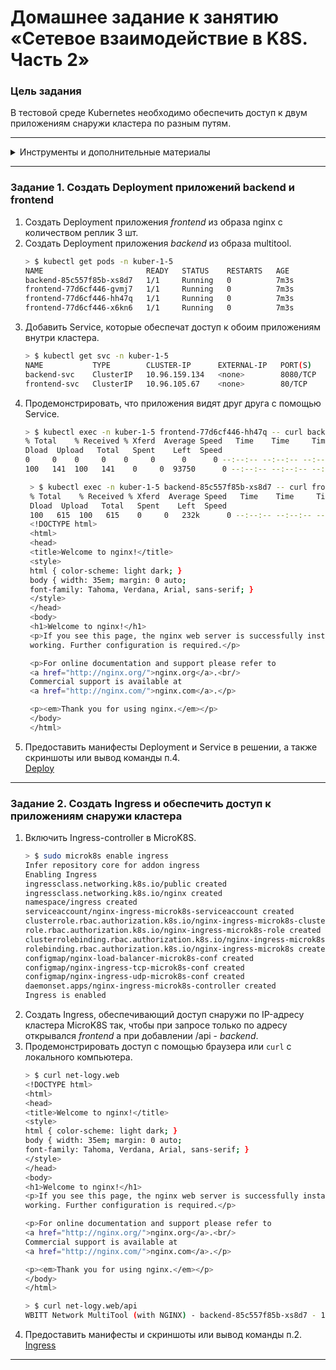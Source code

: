 # Домашнее задание к занятию «Сетевое взаимодействие в K8S. Часть 2»

### Цель задания

В тестовой среде Kubernetes необходимо обеспечить доступ к двум приложениям снаружи кластера по разным путям.

------

<details><summary>Инструменты и дополнительные материалы</summary>

1. [Инструкция](https://microk8s.io/docs/getting-started) по установке MicroK8S.
2. [Описание](https://kubernetes.io/docs/concepts/services-networking/service/) Service.
3. [Описание](https://kubernetes.io/docs/concepts/services-networking/ingress/) Ingress.
4. [Описание](https://github.com/wbitt/Network-MultiTool) Multitool.

</details>

------

### Задание 1. Создать Deployment приложений backend и frontend

1. Создать Deployment приложения _frontend_ из образа nginx с количеством реплик 3 шт.
2. Создать Deployment приложения _backend_ из образа multitool. 
    ```bash
    > $ kubectl get pods -n kuber-1-5                                                                                                   [±master ●●●]
    NAME                       READY   STATUS    RESTARTS   AGE
    backend-85c557f85b-xs8d7   1/1     Running   0          7m3s
    frontend-77d6cf446-gvmj7   1/1     Running   0          7m3s
    frontend-77d6cf446-hh47q   1/1     Running   0          7m3s
    frontend-77d6cf446-x6kn6   1/1     Running   0          7m3s
    ```
3. Добавить Service, которые обеспечат доступ к обоим приложениям внутри кластера. 
    ```bash
    > $ kubectl get svc -n kuber-1-5                                                                                                    [±master ●●●]
    NAME           TYPE        CLUSTER-IP      EXTERNAL-IP   PORT(S)    AGE
    backend-svc    ClusterIP   10.96.159.134   <none>        8080/TCP   8m58s
    frontend-svc   ClusterIP   10.96.105.67    <none>        80/TCP     8m58s
    ```
4. Продемонстрировать, что приложения видят друг друга с помощью Service.
    ```bash
    > $ kubectl exec -n kuber-1-5 frontend-77d6cf446-hh47q -- curl backend-svc:8080                                                     [±master ●●●]
    % Total    % Received % Xferd  Average Speed   Time    Time     Time  Current
    Dload  Upload   Total   Spent    Left  Speed
    0     0    0     0    0     0      0      0 --:--:-- --:--:-- --:--:--     0WBITT Network MultiTool (with NGINX) - backend-85c557f85b-xs8d7 - 10.244.0.8 - HTTP: 8080 , HTTPS: 443 . (Formerly praqma/network-multitool)
    100   141  100   141    0     0  93750      0 --:--:-- --:--:-- --:--:--  137k
    ```
   ```bash
    > $ kubectl exec -n kuber-1-5 backend-85c557f85b-xs8d7 -- curl frontend-svc                                                         [±master ●●●]
    % Total    % Received % Xferd  Average Speed   Time    Time     Time  Current
    Dload  Upload   Total   Spent    Left  Speed
    100   615  100   615    0     0   232k      0 --:--:-- --:--:-- --:--:--  300k
    <!DOCTYPE html>
    <html>
    <head>
    <title>Welcome to nginx!</title>
    <style>
    html { color-scheme: light dark; }
    body { width: 35em; margin: 0 auto;
    font-family: Tahoma, Verdana, Arial, sans-serif; }
    </style>
    </head>
    <body>
    <h1>Welcome to nginx!</h1>
    <p>If you see this page, the nginx web server is successfully installed and
    working. Further configuration is required.</p>

    <p>For online documentation and support please refer to
    <a href="http://nginx.org/">nginx.org</a>.<br/>
    Commercial support is available at
    <a href="http://nginx.com/">nginx.com</a>.</p>

    <p><em>Thank you for using nginx.</em></p>
    </body>
    </html>
    ```
5. Предоставить манифесты Deployment и Service в решении, а также скриншоты или вывод команды п.4.  
    [Deploy](https://github.com/Rain-m-a-n/devops-netology/blob/master/Администрирование%20кластера%20Kubernetes/Kuber_(1.5)/task1.yml)

------

### Задание 2. Создать Ingress и обеспечить доступ к приложениям снаружи кластера

1. Включить Ingress-controller в MicroK8S.
   ```bash
   > $ sudo microk8s enable ingress                                                                                                     [±master ●●]
   Infer repository core for addon ingress
   Enabling Ingress
   ingressclass.networking.k8s.io/public created
   ingressclass.networking.k8s.io/nginx created
   namespace/ingress created
   serviceaccount/nginx-ingress-microk8s-serviceaccount created
   clusterrole.rbac.authorization.k8s.io/nginx-ingress-microk8s-clusterrole created
   role.rbac.authorization.k8s.io/nginx-ingress-microk8s-role created
   clusterrolebinding.rbac.authorization.k8s.io/nginx-ingress-microk8s created
   rolebinding.rbac.authorization.k8s.io/nginx-ingress-microk8s created
   configmap/nginx-load-balancer-microk8s-conf created
   configmap/nginx-ingress-tcp-microk8s-conf created
   configmap/nginx-ingress-udp-microk8s-conf created
   daemonset.apps/nginx-ingress-microk8s-controller created
   Ingress is enabled
   ```
2. Создать Ingress, обеспечивающий доступ снаружи по IP-адресу кластера MicroK8S так, чтобы при запросе только по адресу открывался _frontend_ а при добавлении /api - _backend_.
3. Продемонстрировать доступ с помощью браузера или `curl` с локального компьютера.
   ```bash
   > $ curl net-logy.web                                                                                                                                                                                                                                                                                            [±master ●●]
   <!DOCTYPE html>
   <html>
   <head>
   <title>Welcome to nginx!</title>
   <style>
   html { color-scheme: light dark; }
   body { width: 35em; margin: 0 auto;
   font-family: Tahoma, Verdana, Arial, sans-serif; }
   </style>
   </head>
   <body>
   <h1>Welcome to nginx!</h1>
   <p>If you see this page, the nginx web server is successfully installed and
   working. Further configuration is required.</p>
   
   <p>For online documentation and support please refer to
   <a href="http://nginx.org/">nginx.org</a>.<br/>
   Commercial support is available at
   <a href="http://nginx.com/">nginx.com</a>.</p>
   
   <p><em>Thank you for using nginx.</em></p>
   </body>
   </html>
   ```
   ```bash
   > $ curl net-logy.web/api                                                                                                                                                                                                                                                                                        [±master ●●]
   WBITT Network MultiTool (with NGINX) - backend-85c557f85b-xs8d7 - 10.244.0.8 - HTTP: 8080 , HTTPS: 443 . (Formerly praqma/network-multitool)
    ```
4. Предоставить манифесты и скриншоты или вывод команды п.2.  
   [Ingress](https://github.com/Rain-m-a-n/devops-netology/blob/master/Администрирование%20кластера%20Kubernetes/Kuber_(1.5)/task2.yml)
------
